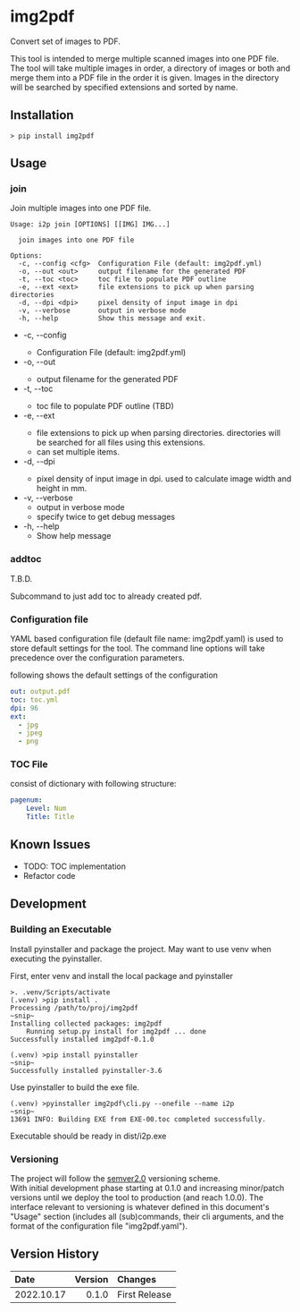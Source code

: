 img2pdf
========================================================================

Convert set of images to PDF.

This tool is intended to merge multiple scanned images into one PDF file.
The tool will take multiple images in order, a directory of images or 
both and merge them into a PDF file in the order it is given.
Images in the directory will be searched by specified extensions and
sorted by name.

Installation
------------------------------------------------------------------------

~~~shell
> pip install img2pdf
~~~

Usage
------------------------------------------------------------------------


### join

Join multiple images into one PDF file.

~~~shell
Usage: i2p join [OPTIONS] [[IMG] IMG...]

  join images into one PDF file

Options:
  -c, --config <cfg>  Configuration File (default: img2pdf.yml)
  -o, --out <out>     output filename for the generated PDF
  -t, --toc <toc>     toc file to populate PDF outline
  -e, --ext <ext>     file extensions to pick up when parsing directories
  -d, --dpi <dpi>     pixel density of input image in dpi
  -v, --verbose       output in verbose mode
  -h, --help          Show this message and exit.
~~~

* -c, --config <cfg>
    * Configuration File (default: img2pdf.yml)
* -o, --out <out>
    * output filename for the generated PDF
* -t, --toc <toc>
    * toc file to populate PDF outline (TBD)
* -e, --ext <ext>
    * file extensions to pick up when parsing directories.
      directories will be searched for all files using this extensions.
    * can set multiple items.
* -d, --dpi <dpi>
    * pixel density of input image in dpi.  used to calculate image width and 
      height in mm.
* -v, --verbose
    * output in verbose mode
    * specify twice to get debug messages
* -h, --help
    * Show help message

### addtoc

T.B.D.

Subcommand to just add toc to already created pdf.

### Configuration file

YAML based configuration file (default file name: img2pdf.yaml)
is used to store default settings for the tool.
The command line options will take precedence over the configuration parameters.

following shows the default settings of the configuration

~~~yaml
out: output.pdf
toc: toc.yml
dpi: 96
ext:
  - jpg
  - jpeg
  - png
~~~

### TOC File

consist of dictionary with following structure:

~~~yaml
pagenum:
    Level: Num
    Title: Title
~~~

Known Issues
------------------------------------------------------------------------

* TODO: TOC implementation
* Refactor code

Development
------------------------------------------------------------------------

### Building an Executable

Install pyinstaller and package the project.
May want to use venv when executing the pyinstaller.

First, enter venv and install the local package and pyinstaller

~~~shell
>. .venv/Scripts/activate
(.venv) >pip install .
Processing /path/to/proj/img2pdf
~snip~
Installing collected packages: img2pdf
    Running setup.py install for img2pdf ... done
Successfully installed img2pdf-0.1.0

(.venv) >pip install pyinstaller
~snip~
Successfully installed pyinstaller-3.6
~~~

Use pyinstaller to build the exe file.

~~~shell
(.venv) >pyinstaller img2pdf\cli.py --onefile --name i2p
~snip~
13691 INFO: Building EXE from EXE-00.toc completed successfully.
~~~

Executable should be ready in dist/i2p.exe

### Versioning

The project will follow the [semver2.0](http://semver.org/) versioning scheme.  
With initial development phase starting at 0.1.0 and increasing
minor/patch versions until we deploy the tool to production
(and reach 1.0.0).
The interface relevant to versioning is whatever defined in this
document's "Usage" section (includes all (sub)commands, their cli arguments,
and the format of the configuration file "img2pdf.yaml").

Version History
------------------------------------------------------------------------

Date        | Version   | Changes
:--         | --:       | :--
2022.10.17  | 0.1.0     | First Release
